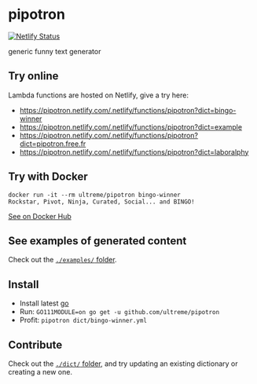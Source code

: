 # pipotron

[![Netlify Status](https://api.netlify.com/api/v1/badges/6013d277-e47f-47bc-83a3-ddc9ab5dad62/deploy-status)](https://app.netlify.com/sites/pipotron/deploys)

generic funny text generator

## Try online

Lambda functions are hosted on Netlify, give a try here:

* https://pipotron.netlify.com/.netlify/functions/pipotron?dict=bingo-winner
* https://pipotron.netlify.com/.netlify/functions/pipotron?dict=example
* https://pipotron.netlify.com/.netlify/functions/pipotron?dict=pipotron.free.fr
* https://pipotron.netlify.com/.netlify/functions/pipotron?dict=laboralphy

## Try with Docker

```console
docker run -it --rm ultreme/pipotron bingo-winner
Rockstar, Pivot, Ninja, Curated, Social... and BINGO!
```

[See on Docker Hub](https://hub.docker.com/r/ultreme/pipotron)

## See examples of generated content

Check out the [`./examples/` folder](./examples).

## Install

* Install latest [go](https://golang.org)
* Run: `GO111MODULE=on go get -u github.com/ultreme/pipotron`
* Profit: `pipotron dict/bingo-winner.yml` 

## Contribute

Check out the [`./dict/` folder](./dict), and try updating an existing dictionary or creating a new one. 

